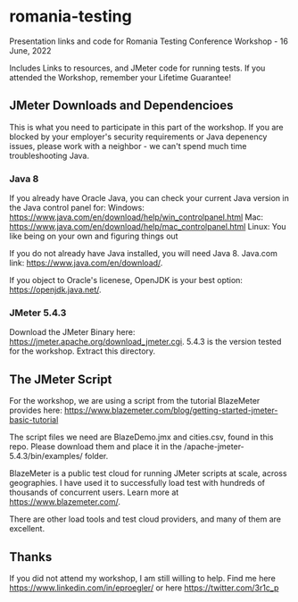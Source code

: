 # romania-testing
Presentation links and code for Romania Testing Conference Workshop - 16 June, 2022

Includes Links to resources, and JMeter code for running tests. If you attended the Workshop, remember your Lifetime Guarantee!

## JMeter Downloads and Dependencioes

This is what you need to participate in this part of the workshop. If you are blocked by your employer's security requirements or Java depenency issues, please work with a neighbor - we can't spend much time troubleshooting Java.

### Java 8

If you already have Oracle Java, you can check your current Java version in the Java control panel for: 
Windows: https://www.java.com/en/download/help/win_controlpanel.html 
Mac: https://www.java.com/en/download/help/mac_controlpanel.html
Linux: You like being on your own and figuring things out

If you do not already have Java installed, you will need Java 8. Java.com link: https://www.java.com/en/download/.

If you object to Oracle's licenese, OpenJDK is your best option: https://openjdk.java.net/. 

### JMeter 5.4.3

Download the JMeter Binary here: https://jmeter.apache.org/download_jmeter.cgi. 5.4.3 is the version tested for the workshop. Extract this directory.

## The JMeter Script

For the workshop, we are using a script from the tutorial BlazeMeter provides here: https://www.blazemeter.com/blog/getting-started-jmeter-basic-tutorial

The script files we need are BlazeDemo.jmx and cities.csv, found in this repo. Please download them and place it in the /apache-jmeter-5.4.3/bin/examples/ folder. 

BlazeMeter is a public test cloud for running JMeter scripts at scale, across geographies. I have used it to successfully load test with hundreds of thousands of concurrent users. Learn more at https://www.blazemeter.com/. 

There are other load tools and test cloud providers, and many of them are excellent.  

## Thanks

If you did not attend my workshop, I am still willing to help. Find me here https://www.linkedin.com/in/eproegler/ or here https://twitter.com/3r1c_p 
